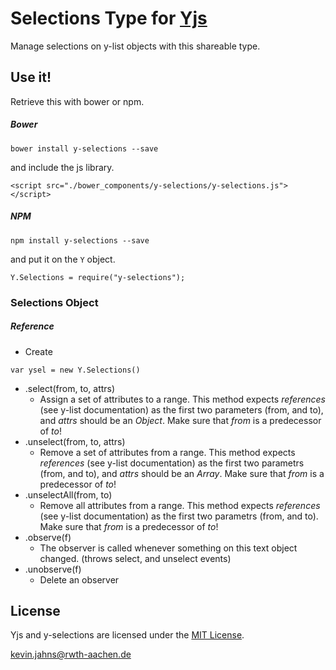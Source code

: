 
# Selections Type for [Yjs](https://github.com/y-js/yjs)

Manage selections on y-list objects with this shareable type.

## Use it!
Retrieve this with bower or npm.

##### Bower
```
bower install y-selections --save
```

and include the js library.

```
<script src="./bower_components/y-selections/y-selections.js"></script>
```

##### NPM
```
npm install y-selections --save
```
and put it on the `Y` object.

```
Y.Selections = require("y-selections");
```

### Selections Object

##### Reference
* Create
```
var ysel = new Y.Selections()
```
* .select(from, to, attrs)
  * Assign a set of attributes to a range. This method expects *references* (see y-list documentation) as the first two parameters (from, and to), and *attrs* should be an _Object_. Make sure that *from* is a predecessor of *to*!
* .unselect(from, to, attrs)
  * Remove a set of attributes from a range. This method expects *references* (see y-list documentation) as the first two parametrs (from, and to), and *attrs* should be an _Array_. Make sure that *from* is a predecessor of *to*!
* .unselectAll(from, to)
  * Remove all attributes from a range. This method expects *references* (see y-list documentation) as the first two parametrs (from, and to). Make sure that *from* is a predecessor of *to*!
* .observe(f)
  * The observer is called whenever something on this text object changed. (throws select, and unselect events)
* .unobserve(f)
  * Delete an observer

## License
Yjs and y-selections are licensed under the [MIT License](./LICENSE.txt).

<kevin.jahns@rwth-aachen.de>
